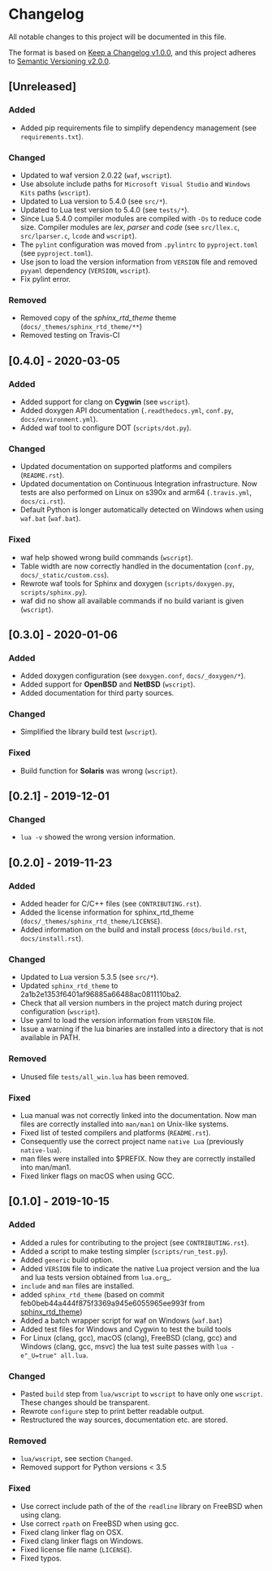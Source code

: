 # Changelog

All notable changes to this project will be documented in this file.

The format is based on
[Keep a Changelog v1.0.0](https://keepachangelog.com/en/1.0.0/),
and this project adheres to
[Semantic Versioning v2.0.0](https://semver.org/spec/v2.0.0.html).

## [Unreleased]

### Added

- Added pip requirements file to simplify dependency management (see
  ``requirements.txt``).

### Changed

- Updated to waf version 2.0.22 (``waf``, ``wscript``).
- Use absolute include paths for ``Microsoft Visual Studio`` and
  ``Windows Kits`` paths (``wscript``).
- Updated to Lua version to 5.4.0 (see ``src/*``).
- Updated to Lua test version to 5.4.0 (see ``tests/*``).
- Since Lua 5.4.0 compiler modules are compiled with ``-Os`` to reduce code
  size. Compiler modules are *lex*, *parser* and *code* (see
  ``src/llex.c``, ``src/lparser.c``, ``lcode`` and ``wscript``).
- The ``pylint`` configuration was moved from ``.pylintrc`` to
  ``pyproject.toml`` (see ``pyproject.toml``).
- Use json to load the version information from ``VERSION`` file and removed
  ``pyyaml`` dependency (``VERSION``, ``wscript``).
- Fix pylint error.

### Removed

- Removed copy of the *sphinx_rtd_theme* theme
  (``docs/_themes/sphinx_rtd_theme/**``)
- Removed testing on Travis-CI

## [0.4.0] - 2020-03-05

### Added

- Added support for clang on **Cygwin** (see ``wscript``).
- Added doxygen API documentation (``.readthedocs.yml``, ``conf.py``,
  ``docs/environment.yml``).
- Added waf tool to configure DOT (``scripts/dot.py``).

### Changed

- Updated documentation on supported platforms and compilers (``README.rst``).
- Updated documentation on Continuous Integration infrastructure. Now tests are
  also performed on Linux on s390x and arm64 (``.travis.yml``,
  ``docs/ci.rst``).
- Default Python is longer automatically detected on Windows when using
  ``waf.bat`` (``waf.bat``).

### Fixed

- waf help showed wrong build commands (``wscript``).
- Table width are now correctly handled in the documentation
  (``conf.py``, ``docs/_static/custom.css``).
- Rewrote waf tools for Sphinx and doxygen (``scripts/doxygen.py``,
  ``scripts/sphinx.py``).
- waf did no show all available commands if no build variant is given
  (``wscript``).

## [0.3.0] - 2020-01-06

### Added

- Added doxygen configuration (see ``doxygen.conf``, ``docs/_doxygen/*``).
- Added support for **OpenBSD** and **NetBSD** (``wscript``).
- Added documentation for third party sources.

### Changed

- Simplified the library build test (``wscript``).

### Fixed

- Build function for **Solaris** was wrong (``wscript``).

## [0.2.1] - 2019-12-01

### Changed

- ``lua -v`` showed the wrong version information.

## [0.2.0] - 2019-11-23

### Added

- Added header for C/C++ files (see ``CONTRIBUTING.rst``).
- Added the license information for sphinx_rtd_theme
  (``docs/_themes/sphinx_rtd_theme/LICENSE``).
- Added information on the build and install process (``docs/build.rst``,
  ``docs/install.rst``).

### Changed

- Updated to Lua version 5.3.5 (see ``src/*``).
- Updated `sphinx_rtd_theme` to 2a1b2e1353f6401af96885a66488ac0811110ba2.
- Check that all version numbers in the project match during project
  configuration (``wscript``).
- Use yaml to load the version information from ``VERSION`` file.
- Issue a warning if the lua binaries are installed into a directory that is
  not available in PATH.

### Removed

- Unused file ``tests/all_win.lua`` has been removed.

### Fixed

- Lua manual was not correctly linked into the documentation. Now man files are
  correctly installed into ``man/man1`` on Unix-like systems.
- Fixed list of tested compilers and platforms (``README.rst``).
- Consequently use the correct project name ``native Lua`` (previously
  ``native-lua``).
- man files were installed into $PREFIX. Now they are correctly installed into
  man/man1.
- Fixed linker flags on macOS when using GCC.

## [0.1.0] - 2019-10-15

### Added

- Added a rules for contributing to the project (see ``CONTRIBUTING.rst``).
- Added a script to make testing simpler (``scripts/run_test.py``).
- Added `generic` build option.
- Added ``VERSION`` file to indicate the native Lua project version and the lua
  and lua tests version obtained from `lua.org`_.
- `include` and `man` files are installed.
- added `sphinx_rtd_theme` (based on commit
  feb0beb44a444f875f3369a945e6055965ee993f from
  [sphinx_rtd_theme](https://github.com/readthedocs/sphinx_rtd_theme))
- Added a batch wrapper script for waf on Windows (``waf.bat``)
- Added test files for Windows and Cygwin to test the build tools
- For Linux (clang, gcc), macOS (clang), FreeBSD (clang, gcc) and Windows
  (clang, gcc, msvc) the lua test suite passes with
  ``lua -e"_U=true" all.lua``.

### Changed

- Pasted `build` step from ``lua/wscript`` to ``wscript`` to have only one
  ``wscript``. These changes should be transparent.
- Rewrote `configure` step to print better readable output.
- Restructured the way sources, documentation etc. are stored.

### Removed

- ``lua/wscript``, see section `Changed`.
- Removed support for Python versions < 3.5

### Fixed

- Use correct include path of the of the `readline` library on FreeBSD when
  using clang.
- Use correct `rpath` on FreeBSD when using gcc.
- Fixed clang linker flag on OSX.
- Fixed clang linker flags on Windows.
- Fixed license file name (``LICENSE``).
- Fixed typos.
